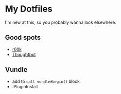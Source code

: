 # My Dotfiles
I'm new at this, so you probably wanna look elsewhere.

## Good spots
- [r00k](https://github.com/r00k/dotfiles "r00k")
- [Thoughtbot](https://github.com/thoughtbot/dotfiles "Thoughbot")

## Vundle
- add to `call vundle#begin()` block
- :PluginInstall
